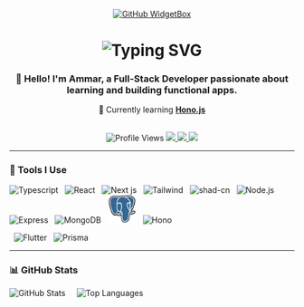 <p align="center">
  <a href="https://github.com/Ammarmyp">
    <img src="https://github-widgetbox.vercel.app/api/profile?username=Ammarmyp&data=followers,repositories,stars,commits&theme=darkmode" alt="GitHub WidgetBox" />
  </a>
</p>
<div align="center">

  <h1>
    <img src="https://readme-typing-svg.herokuapp.com/?font=Lexend&size=48&center=true&vCenter=true&width=600&height=70&color=4493F8&duration=4000&lines=Hi+There!+👋;+I'm+Ammar+Mohammed;" alt="Typing SVG" />
  </h1>


  <h3>
    👋 Hello! I'm <strong>Ammar</strong>, a Full-Stack Developer passionate about learning and building functional apps.
  </h3>

  <p>🌱 Currently learning <strong><a href="https://hono.dev/" target="_blank">Hono.js</a></strong></p>

  <br/>
  <img src="https://komarev.com/ghpvc/?username=Ammarmyp&color=brightgreen&style=for-the-badge" alt="Profile Views" />

  <a href="https://www.linkedin.com/in/ammar-mohammed-ab91671b6" target="_blank">
    <img src="https://img.shields.io/badge/LinkedIn-0077B5?style=for-the-badge&logo=linkedin&logoColor=white" />
  </a>

  <a href="mailto:ammarmyp@gmail.com">
    <img src="https://img.shields.io/badge/Gmail-333333?style=for-the-badge&logo=gmail&logoColor=red" />
  </a>

  <a href="https://t.me/PAAMYY" target="_blank">
    <img src="https://img.shields.io/badge/Telegram-2CA5E0?style=for-the-badge&logo=telegram&logoColor=white" />
  </a>
</div>

---

### 🧰 Tools I Use

<p align="start">
        <img alt="Typescript" height=50px src="https://cdn.worldvectorlogo.com/logos/typescript.svg">
  &nbsp;
      <img alt="React" height=50px src="https://cdn.worldvectorlogo.com/logos/react-2.svg">
  &nbsp;
       <img alt="Next js" height=50px src= "https://www.datocms-assets.com/75941/1657707878-nextjs_logo.png">
  &nbsp;
 <img alt="Tailwind" height=50px src="https://cdn.worldvectorlogo.com/logos/tailwindcss.svg" >
  &nbsp;
  <img alt="shad-cn" height=50px src="https://pbs.twimg.com/media/FxoIFVgagAE-gqB?format=png&name=4096x4096">
  &nbsp;
  <img src="https://cdn.jsdelivr.net/gh/devicons/devicon/icons/nodejs/nodejs-original.svg" height="40" alt="Node.js" />
  &nbsp;
       <img alt="Express" height=50px src="https://adware-technologies.s3.amazonaws.com/uploads/technology/thumbnail/20/express-js.png">
  &nbsp;
  <img src="https://cdn.jsdelivr.net/gh/devicons/devicon/icons/mongodb/mongodb-original.svg" height="40" alt="MongoDB" />
  &nbsp;
  <img alt="Posql" height=50px src="https://github.com/devicons/devicon/blob/master/icons/postgresql/postgresql-original.svg">
  &nbsp;
  <img alt="Hono" height=50px src="https://seeklogo.com/images/H/hono-logo-85A5D1206D-seeklogo.com.png">

   &nbsp;
  <img src="https://cdn.jsdelivr.net/gh/devicons/devicon/icons/flutter/flutter-original.svg" height="40" alt="Flutter" />
  &nbsp;
  <img src="https://cdn.jsdelivr.net/gh/devicons/devicon/icons/prisma/prisma-original.svg" height="40" alt="Prisma" />
</p>

---

### 📊 GitHub Stats

<p align="start">
  <img src="https://github-readme-stats.vercel.app/api?username=Ammarmyp&show_icons=true&theme=radical" height="200" alt="GitHub Stats" />
  &nbsp;&nbsp;&nbsp;
  <img src="https://github-readme-stats.vercel.app/api/top-langs/?username=Ammarmyp&layout=compact&theme=radical" height="200" alt="Top Languages" />
</p>



